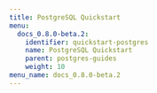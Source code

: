 ```yaml
---
title: PostgreSQL Quickstart
menu:
  docs_0.8.0-beta.2:
    identifier: quickstart-postgres
    name: PostgreSQL Quickstart
    parent: postgres-guides
    weight: 10
menu_name: docs_0.8.0-beta.2
---
```

